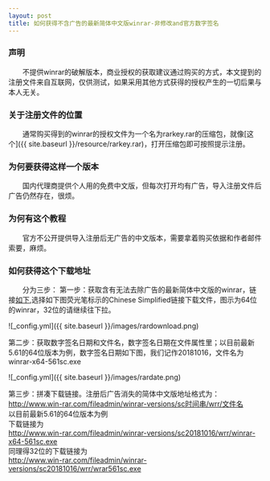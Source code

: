 ```yaml
---
layout: post
title: 如何获得不含广告的最新简体中文版winrar-非修改and官方数字签名
---
```


### 声明 ###
&emsp;&emsp;不提供winrar的破解版本，商业授权的获取建议通过购买的方式，本文提到的注册文件来自互联网，仅供测试，如果采用其他方式获得的授权产生的一切后果与本人无关。
### 关于注册文件的位置 ###
&emsp;&emsp;通常购买得到的winrar的授权文件为一个名为rarkey.rar的压缩包，就像[这个]({{ site.baseurl }}/resource/rarkey.rar)，打开压缩包即可按照提示注册。
### 为何要获得这样一个版本 ###
&emsp;&emsp;国内代理商提供个人用的免费中文版，但每次打开均有广告，导入注册文件后广告仍然存在，很烦。
### 为何有这个教程 ###
&emsp;&emsp;官方不公开提供导入注册后无广告的中文版本，需要拿着购买依据和作者邮件索要，麻烦。
### 如何获得这个下载地址 ###
&emsp;&emsp;分为三步：
第一步：获取含有无法去除广告的最新简体中文版的winrar，链接[如下](https://www.win-rar.com/download.html),选择如下图荧光笔标示的Chinese Simplified链接下载文件，图示为64位的winrar，32位的请继续往下拉。

![_config.yml]({{ site.baseurl }}/images/rardownload.png)

第二步：获取数字签名日期和文件名，数字签名日期在文件属性里；以目前最新5.61的64位版本为例，数字签名日期如下图，我们记作20181016，文件名为winrar-x64-561sc.exe

![_config.yml]({{ site.baseurl }}/images/rardate.png)

第三步：拼凑下载链接。注册后广告消失的简体中文版地址格式为：<br>http://www.win-rar.com/fileadmin/winrar-versions/sc时间串/wrr/文件名<br>以目前最新5.61的64位版本为例<br>下载链接为<br>http://www.win-rar.com/fileadmin/winrar-versions/sc20181016/wrr/winrar-x64-561sc.exe<br>同理得32位的下载链接为<br>http://www.win-rar.com/fileadmin/winrar-versions/sc20181016/wrr/wrar561sc.exe

